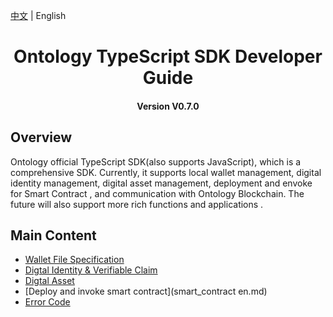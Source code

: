
[中文](../cn/README.md) | English

<h1 align="center">Ontology TypeScript SDK Developer Guide</h1>
<h4 align="center">Version V0.7.0 </h4>

## Overview

Ontology official TypeScript SDK(also supports JavaScript), which is a comprehensive SDK. Currently, it supports local wallet management, digital identity management, digital asset management,  deployment and envoke for Smart Contract , and communication with Ontology Blockchain. The future will also support more rich functions and applications .

## Main Content


- [Wallet File Specification](Wallet_File_Specification.md)
- [Digtal Identity & Verifiable Claim](identity_claim.md)
- [Digtal Asset](asset.md)
- [Deploy and invoke smart contract](smart_contract en.md)
- [Error Code](errorcode.md)

